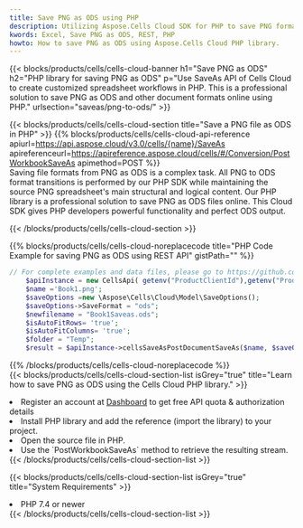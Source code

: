 ```yaml
---
title: Save PNG as ODS using PHP 
description: Utilizing Aspose.Cells Cloud SDK for PHP to save PNG format file as ODS format file. 
kwords: Excel, Save PNG as ODS, REST, PHP
howto: How to save PNG as ODS using Aspose.Cells Cloud PHP library.
---
```



{{< blocks/products/cells/cells-cloud-banner h1="Save PNG as ODS" h2="PHP library for saving PNG as ODS" p="Use SaveAs API of Cells Cloud to create customized spreadsheet workflows in PHP. This is a professional solution to save PNG as ODS and other document formats online using PHP." urlsection="saveas/png-to-ods/" >}}

{{< blocks/products/cells/cells-cloud-section  title="Save a PNG file as ODS in PHP" >}}
{{% blocks/products/cells/cells-cloud-api-reference  apiurl=https://api.aspose.cloud/v3.0/cells/{name}/SaveAs  apireferenceurl=https://apireference.aspose.cloud/cells/#/Conversion/PostWorkbookSaveAs  apimethod=POST %}}
<br/>
Saving file formats from PNG as ODS is a complex task. All PNG to ODS format transitions is performed by our PHP SDK while maintaining the source PNG spreadsheet's main structural and logical content. Our PHP library is a professional solution to save PNG as ODS files online. This Cloud SDK gives PHP developers powerful functionality and perfect ODS output.

{{< /blocks/products/cells/cells-cloud-section >}}

{{% blocks/products/cells/cells-cloud-noreplacecode title="PHP Code Example for saving PNG as ODS using REST API" gistPath="" %}}
  
```php
// For complete examples and data files, please go to https://github.com/aspose-cells-cloud/aspose-cells-cloud-php/
    $apiInstance = new CellsApi( getenv("ProductClientId"),getenv("ProductClientSecret") );
    $name ='Book1.png';
    $saveOptions =new \Aspose\Cells\Cloud\Model\SaveOptions();
    $saveOptions->SaveFormat = "ods";
    $newfilename = "Book1Saveas.ods";
    $isAutoFitRows= 'true';
    $isAutoFitColumns= 'true';
    $folder = "Temp";
    $result = $apiInstance->cellsSaveAsPostDocumentSaveAs($name, $saveOptions, $newfilename,$isAutoFitRows, $isAutoFitColumns, $folder);
```
  
{{% /blocks/products/cells/cells-cloud-noreplacecode  %}}
<br/>
{{< blocks/products/cells/cells-cloud-section-list isGrey="true"  title="Learn how to save PNG as ODS using the Cells Cloud PHP library." >}}
<li>Register an account at <a href="https://dashboard.aspose.cloud/">Dashboard</a> to get free API quota & authorization details</li>
<li>Install PHP library and add the reference (import the library) to your project.</li>
<li>Open the source file in PHP.</li>
<li>Use the `PostWorkbookSaveAs` method to retrieve the resulting stream.</li>
{{< /blocks/products/cells/cells-cloud-section-list >}}

{{< blocks/products/cells/cells-cloud-section-list isGrey="true"  title="System Requirements" >}}
<li>PHP 7.4 or newer</li>
{{< /blocks/products/cells/cells-cloud-section-list >}}
